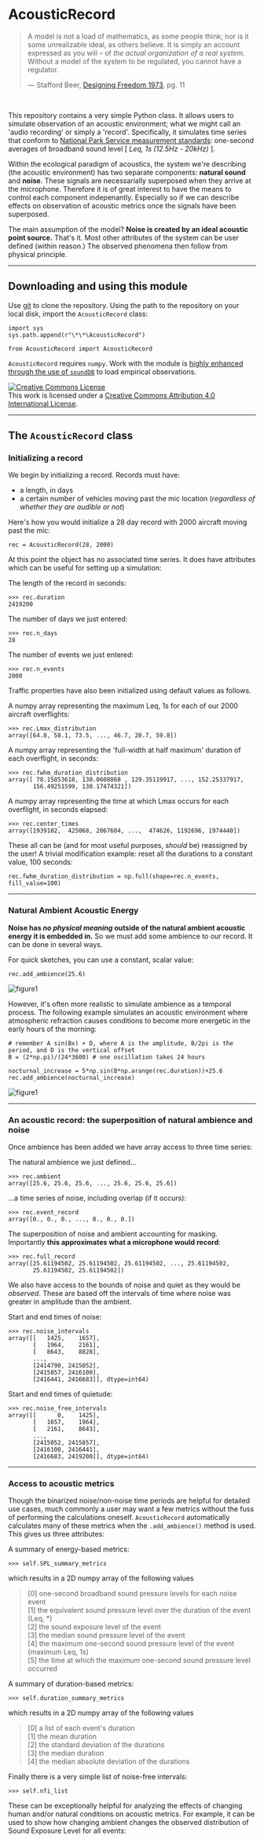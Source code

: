 # AcousticRecord

>A model is not a load of mathematics, as some people think; nor is it some unrealizable ideal, as others believe. It is simply an account expressed as you will – of *the actual organization of a real system.* Without a model of the system to be regulated, you cannot have a regulator.
>
>— Stafford Beer, [Designing Freedom 1973](http://ada.evergreen.edu/~arunc/texts/cybernetics/beer/book.pdf), pg. 11

<br>

This repository contains a very simple Python class. It allows users to simulate observation of an acoustic environment; what we might call an 'audio recording' or simply a 'record'. Specifically, it simulates time series that conform to [National Park Service measurement standards](https://www.nps.gov/subjects/sound/upload/NSNSDTrainingManual_AcousticalAmbientMonitoring-508.pdf): one-second averages of broadband sound level [ *Leq, 1s (12.5Hz - 20kHz)* ]. <br>

Within the ecological paradigm of acoustics, the system we're describing (the acoustic environment) has two separate components: **natural sound** and **noise**. These signals are necessarially superposed when they arrive at the microphone. Therefore it is of great interest to have the means to control each component indepenantly. Especially so if we can describe effects on observation of acoustic metrics once the signals have been superposed.<br>

The main assumption of the model? **Noise is created by an ideal acoustic point source.** That's it. Most other attributes of the system can be user defined (within reason.) The observed phenomena then follow from physical principle.<br>

----

## Downloading and using this module

Use [git](https://git-scm.com/) to clone the repository.  Using the path to the repository on your local disk, import the `AcousticRecord` class: 

```
import sys
sys.path.append(r"\*\*\AcousticRecord")

from AcousticRecord import AcousticRecord
```

`AcousticRecord` requires `numpy`. Work with the module is [highly enhanced through the use of `soundDB`](https://github.com/gjoseph92/soundDB) to load empirical observations.

<a rel="license" href="http://creativecommons.org/licenses/by/4.0/"><img alt="Creative Commons License" style="border-width:0" src="https://i.creativecommons.org/l/by/4.0/88x31.png" /></a><br />This work is licensed under a <a rel="license" href="http://creativecommons.org/licenses/by/4.0/">Creative Commons Attribution 4.0 International License</a>.


----

## The `AcousticRecord` class

### Initializing a record
We begin by initializing a record. Records must have:

- a length, in days
- a certain number of vehicles moving past the mic location (*regardless of whether they are audible or not*)

Here's how you would initialize a 28 day record with 2000 aircraft moving past the mic:
```
rec = AcousticRecord(28, 2000)
```
At this point the object has no associated time series. It does have attributes which can be useful for setting up a simulation:

The length of the record in seconds:
```
>>> rec.duration 
2419200
```

The number of days we just entered:
```
>>> rec.n_days 
28
```

The number of events we just entered:
```
>>> rec.n_events 
2000
```
Traffic properties have also been initialized using default values as follows.

A numpy array representing the maximum Leq, 1s for each of our 2000 aircraft overflights:
```
>>> rec.Lmax_distribution
array([64.8, 58.1, 73.5, ..., 46.7, 20.7, 59.8]) 
```

A numpy array representing the 'full-width at half maximum' duration of each overflight, in seconds:
```
>>> rec.fwhm_duration_distribution
array([ 78.15853618, 130.0608868 , 129.35119917, ..., 152.25337917,
       156.49251599, 130.17474321])
```

A numpy array representing the time at which Lmax occurs for each overflight, in seconds elapsed:
```
>>> rec.center_times
array([1939102,  425068, 2067604, ...,  474626, 1192696, 1974440])
```


These all can be (and for most useful purposes, *should* be) reassigned by the user! A trivial modification example: reset all the durations to a constant value, 100 seconds:
```
rec.fwhm_duration_distribution = np.full(shape=rec.n_events, fill_value=100)
```

---

### Natural Ambient Acoustic Energy

**Noise has *no physical meaning* outside of the natural ambient acoustic energy it is embedded in.** So we must add some ambience to our record. It can be done in several ways.
<br>

For quick sketches, you can use a constant, scalar value:
```
rec.add_ambience(25.6)
```
<img src="https://github.com/dbetchkal/AcousticRecord/blob/master/AcousticRecord_figure1.png" alt="figure1" class="inline"/>

However, it's often more realistic to simulate ambience as a temporal process. The following example simulates an acoustic environment where atmospheric refraction causes conditions to become more energetic in the early hours of the morning:
```
# remember A sin(Bx) + D, where A is the amplitude, B/2pi is the period, and D is the vertical offset
B = (2*np.pi)/(24*3600) # one oscillation takes 24 hours

nocturnal_increase = 5*np.sin(B*np.arange(rec.duration))+25.6
rec.add_ambience(nocturnal_increase)
```
<img src="https://github.com/dbetchkal/AcousticRecord/blob/master/AcousticRecord_figure2.png" alt="figure1" class="inline"/>

---
### An acoustic record: the superposition of natural ambience and noise

Once ambience has been added we have array access to three time series: 

The natural ambience we just defined...
```
>>> rec.ambient
array([25.6, 25.6, 25.6, ..., 25.6, 25.6, 25.6]) 
```

...a time series of noise, including overlap (if it occurs):
```
>>> rec.event_record
array([0., 0., 0., ..., 0., 0., 0.])
```
The superposition of noise and ambient accounting for masking. <br> Importantly **this approximates what a microphone would record**:
```
>>> rec.full_record
array([25.61194502, 25.61194502, 25.61194502, ..., 25.61194502,
       25.61194502, 25.61194502])
```
We also have access to the bounds of noise and quiet as they would be *observed*. These are based off the intervals of time where noise was greater in amplitude than the ambient.

Start and end times of noise:
```
>>> rec.noise_intervals
array([[   1425,    1657],
       [   1964,    2161],
       [   8643,    8828],
       ..., 
       [2414790, 2415052],
       [2415857, 2416100],
       [2416441, 2416683]], dtype=int64)
```

Start and end times of quietude:
```
>>> rec.noise_free_intervals
array([[      0,    1425],
       [   1657,    1964],
       [   2161,    8643],
       ..., 
       [2415052, 2415857],
       [2416100, 2416441],
       [2416683, 2419200]], dtype=int64)
```

---

### Access to acoustic metrics

Though the binarized noise/non-noise time periods are helpful for detailed use cases, much commonly a user may want a few metrics without the fuss of performing the calculations oneself. `AcousticRecord` automatically calculates many of these metrics when the `.add_ambience()` method is used. This gives us three attributes:

A summary of energy-based metrics:
```
>>> self.SPL_summary_metrics
```
which results in a 2D numpy array of the following values
>[0] one-second broadband sound pressure levels for each noise event <br>
>[1] the equivalent sound pressure level over the duration of the event (Leq, &ast;) <br>
>[2] the sound exposure level of the event <br>
>[3] the median sound pressure level of the event <br>
>[4] the maximum one-second sound pressure level of the event (maximum Leq, 1s) <br>
>[5] the time at which the maximum one-second sound pressure level occurred

A summary of duration-based metrics:
```
>>> self.duration_summary_metrics
```
which results in a 2D numpy array of the following values
>[0] a list of each event's duration <br>
>[1] the mean duration <br>
>[2] the standard deviation of the durations <br>
>[3] the median duration <br>
>[4] the median absolute deviation of the durations

Finally there is a very simple list of noise-free intervals:
```
>>> self.nfi_list
```

These can be exceptionally helpful for analyzing the effects of changing human and/or natural conditions on acoustic metrics.
For example, it can be used to show how changing ambient changes the observed distribution of Sound Exposure Level for all events:
